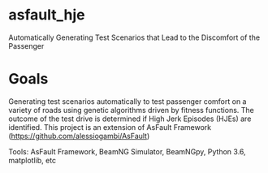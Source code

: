 # asfault_hje
Automatically Generating Test Scenarios that Lead to the Discomfort of the Passenger

# Goals
Generating test scenarios automatically to test passenger comfort on a variety of roads using genetic algorithms driven by fitness functions. The outcome of the test drive is determined if High Jerk Episodes (HJEs) are identified.
This project is an extension of AsFault Framework (https://github.com/alessiogambi/AsFault)

Tools: AsFault Framework, BeamNG Simulator, BeamNGpy, Python 3.6, matplotlib, etc
